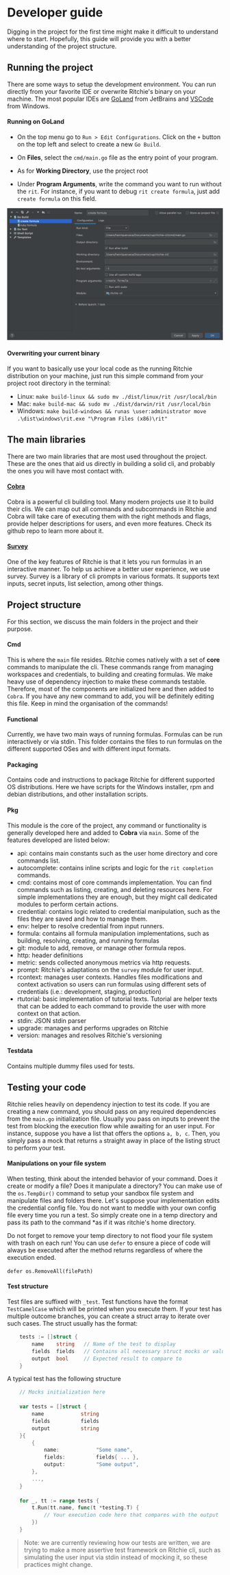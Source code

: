 # Developer guide

Digging in the project for the first time might make it difficult to understand where to start. Hopefully, this
guide will provide you with a better understanding of the project structure. 

## Running the project

There are some ways to setup the development environment. You can run directly from your favorite
IDE or overwrite Ritchie's binary on your machine. The most popular IDEs are [GoLand](https://www.jetbrains.com/pt-br/go/)
from JetBrains and [VSCode](https://code.visualstudio.com/) from Windows. 

#### Running on GoLand

* On the top menu go to `Run > Edit Configurations`. Click on the `+` button on the top left and select to create a 
new `Go Build`.

* On **Files**, select the `cmd/main.go` file as the entry point of your program.

* As for **Working Directory**, use the project root

* Under **Program Arguments**, write the command you want to run without the `rit`. For instance, if you want to 
debug `rit create formula`, just add `create formula` on this field. 

<img class="special-img-class" src="/docs/img/go-land-setup.png"  alt="Edit Configurations screen of GoLand"/>

#### Overwriting your current binary

If you want to basically use your local code as the running Ritchie distribution on your machine, just run this 
simple command from your project root directory in the terminal:

* Linux: `make build-linux && sudo mv ./dist/linux/rit /usr/local/bin`
* Mac: `make build-mac && sudo mv ./dist/darwin/rit /usr/local/bin`
* Windows: `make build-windows && runas \user:administrator move .\dist\windows\rit.exe "\Program Files (x86)\rit"`

## The main libraries

There are two main libraries that are most used throughout the project. These are the ones that aid us directly
in building a solid cli, and probably the ones you will have most contact with.

#### [Cobra](https://github.com/spf13/cobra)

Cobra is a powerful cli building tool. Many modern projects use it to build their clis. We can map out all commands
and subcommands in Ritchie and Cobra will take care of executing them with the right methods and flags, provide
helper descriptions for users, and even more features. Check its github repo to learn more about it. 

#### [Survey](https://github.com/AlecAivazis/survey)

One of the key features of Ritchie is that it lets you run formulas in an interactive manner. To help us achieve
a better user experience, we use survey. Survey is a library of cli prompts in various formats. It supports text
inputs, secret inputs, list selection, among other things.

## Project structure

For this section, we discuss the main folders in the project and their purpose.

#### Cmd

This is where the `main` file resides. Ritchie comes natively with a set of **core** commands to manipulate the cli.
These commands range from managing workspaces and credentials, to building and creating formulas. We make heavy 
use of dependency injection to make these commands testable. Therefore, most of the components are initialized here
and then added to `Cobra`. If you have any new command to add, you will be definitely editing this file. Keep in mind
the organisation of the commands!

#### Functional

Currently, we have two main ways of running formulas. Formulas can be run interactively or via stdin. This folder
contains the files to run formulas on the different supported OSes and with different input formats.

#### Packaging

Contains code and instructions to package Ritchie for different supported OS distributions. Here we have scripts
for the Windows installer, rpm and debian distributions, and other installation scripts.

#### Pkg

This module is the core of the project, any command or functionality is generally developed here and added to **Cobra**
via `main`. Some of the features developed are listed below:
* api: contains main constants such as the user home directory and core commands list.
* autocomplete: contains inline scripts and logic for the `rit completion` commands.
* cmd: contains most of core commands implementation. You can find commands such as listing, creating, 
and deleting resources here. For simple implementations they are enough, but they might call dedicated modules
to perform certain actions.
* credential: contains logic related to credential manipulation, such as the files they are saved and how to manage
them.
* env: helper to resolve credential from input runners.
* formula: contains all formula manipulation implementations, such as building, resolving, creating, 
and running formulas
* git: module to add, remove, or manage other formula repos.
* http: header definitions
* metric: sends collected anonymous metrics via http requests.
* prompt: Ritchie's adaptations on the `survey` module for user input.
* rcontext: manages user contexts. Handles files modifications and context activation so users can run formulas
using different sets of credentials (i.e.: development, staging, production)
* rtutorial: basic implementation of tutorial texts. Tutorial are helper texts that can be added to each command
to provide the user with more context on that action.
* stdin: JSON stdin parser
* upgrade: manages and performs upgrades on Ritchie
* version: manages and resolves Ritchie's versioning

#### Testdata

Contains multiple dummy files used for tests.

## Testing your code

Ritchie relies heavily on dependency injection to test its code. If you are creating a new command, you should
pass on any required dependencies from the `main.go` initialization file. Usually you pass on inputs to prevent
the test from blocking the execution flow while awaiting for an user input. For instance, suppose you have a list
that offers the options `a, b, c`. Then, you simply pass a mock that returns `a` straight away in place of the listing
struct to perform your test.

#### Manipulations on your file system

When testing, think about the intended behavior of your command. Does it create or modify a file? Does it manipulate
a directory? You can make use of the `os.TempDir()` command to setup your sandbox file system and manipulate files
and folders there. Let's suppose your implementation edits the credential config file. You do not want to meddle
with your own config file every time you run a test. So simply create one in a temp directory and pass its path
to the command *as if it was ritchie's home directory.

Do not forget to remove your temp directory to not flood your file system with trash on each run! You can use `defer`
to ensure a piece of code will always be executed after the method returns regardless of where the execution ended. 

`defer os.RemoveAll(filePath)`

#### Test structure

Test files are suffixed with `_test`. Test functions have the format `TestCamelCase` which will be printed when 
you execute them. If your test has multiple outcome branches, you can create a struct array to iterate over such cases.
The struct usually has the format:
```go
    tests := []struct {
		name    string   // Name of the test to display
		fields  fields   // Contains all necessary struct mocks or values to perform the test
		output  bool     // Expected result to compare to
	}
```

A typical test has the following structure
```go
    // Mocks initialization here
    
	var tests = []struct {
		name            string
		fields          fields
		output          string
	}{
		{
			name:            "Some name",
			fields:          fields{ ... },
			output:          "Some output",
		},
		...,
	}

	for _, tt := range tests {
		t.Run(tt.name, func(t *testing.T) {
			// Your execution code here that compares with the output
		})
	}
```

> Note: we are currently reviewing how our tests are written, we are trying to make a more assertive test framework
>on Ritchie cli, such as simulating the user input via stdin instead of mocking it, so these practices might change.
